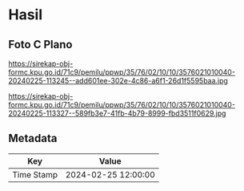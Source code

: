 # Hasil

## Foto C Plano

https://sirekap-obj-formc.kpu.go.id/71c9/pemilu/ppwp/35/76/02/10/10/3576021010040-20240225-113245--add601ee-302e-4c86-a6f1-26d1f5595baa.jpg

https://sirekap-obj-formc.kpu.go.id/71c9/pemilu/ppwp/35/76/02/10/10/3576021010040-20240225-113327--589fb3e7-41fb-4b79-8999-fbd3511f0629.jpg


## Metadata

| Key        | Value               |
| ---------- | ------------------- |
| Time Stamp | 2024-02-25 12:00:00 |



